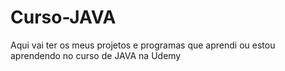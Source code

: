 # Curso-JAVA
Aqui vai ter os meus projetos e programas que aprendi ou estou aprendendo no curso de JAVA na Udemy
